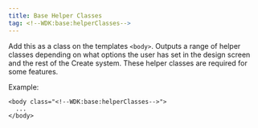 ```yaml
---
title: Base Helper Classes
tag: <!--WDK:base:helperClasses-->
---
```


Add this as a class on the templates `<body>`. Outputs a range of helper classes depending on what options the user has set in the design screen and the rest of the Create system. These helper classes are required for some features.

Example: 
```
<body class="<!--WDK:base:helperClasses-->">
  ...
</body>
```
